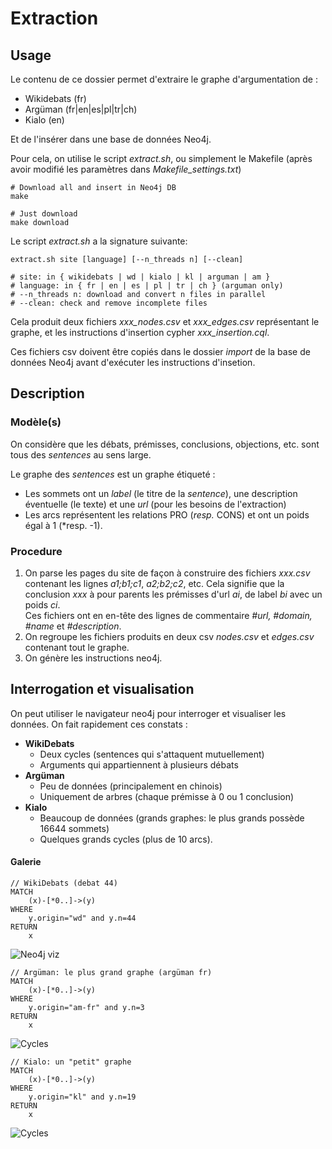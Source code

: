 # Extraction

## Usage

Le contenu de ce dossier permet d'extraire le graphe d'argumentation de :

 - Wikidebats (fr)
 - Argüman (fr|en|es|pl|tr|ch)
 - Kialo (en)

Et de l'insérer dans une base de données Neo4j.



Pour cela, on utilise le script *extract.sh*, ou simplement le Makefile (après avoir modifié les paramètres dans *Makefile_settings.txt*)

	# Download all and insert in Neo4j DB
	make
	
	# Just download
	make download

Le script *extract.sh* a la signature suivante:

	extract.sh site [language] [--n_threads n] [--clean]

	# site: in { wikidebats | wd | kialo | kl | arguman | am }
	# language: in { fr | en | es | pl | tr | ch } (arguman only)
	# --n_threads n: download and convert n files in parallel
	# --clean: check and remove incomplete files

Cela produit deux fichiers *xxx_nodes.csv* et *xxx_edges.csv* représentant le graphe, et les instructions d'insertion cypher *xxx_insertion.cql*.

Ces fichiers csv doivent être copiés dans le dossier *import* de la base de données Neo4j avant d'exécuter les instructions d'insetion.


## Description

### Modèle(s)

On considère que les débats, prémisses, conclusions, objections, etc. sont tous des *sentences* au sens large.

Le graphe des *sentences* est un graphe étiqueté :

 - Les sommets ont un *label* (le titre de la *sentence*), une description éventuelle (le texte) et une *url* (pour les besoins de l'extraction)
 - Les arcs représentent les relations PRO (*resp.* CONS) et ont un poids égal à 1 (*resp. -1).

### Procedure

1. On parse les pages du site de façon à construire des fichiers *xxx.csv* contenant les lignes *a1;b1;c1*, *a2;b2;c2*, etc. Cela signifie que la conclusion *xxx* à pour parents les prémisses d'url *ai*, de label *bi* avec un poids *ci*.  
Ces fichiers ont en en-tête des lignes de commentaire *#url, #domain, #name* et *#description*.
2. On regroupe les fichiers produits en deux csv *nodes.csv* et *edges.csv* contenant tout le graphe.
3. On génère les instructions neo4j.



## Interrogation et visualisation

On peut utiliser le navigateur neo4j pour interroger et visualiser les données. On fait rapidement ces constats :

 - **WikiDebats**
     - Deux cycles (sentences qui s'attaquent mutuellement)
     - Arguments qui appartiennent à plusieurs débats
 - **Argüman**
     - Peu de données (principalement en chinois)
     - Uniquement de arbres (chaque prémisse à 0 ou 1 conclusion)
  - **Kialo**
     - Beaucoup de données (grands graphes: le plus grands possède 16644 sommets)
     - Quelques grands cycles (plus de 10 arcs).

#### Galerie

	// WikiDebats (debat 44)
	MATCH
		(x)-[*0..]->(y) 
	WHERE
		y.origin="wd" and y.n=44
	RETURN
		x
	  
![Neo4j viz](images/wd_example.svg  "Neo4j: exemple WikiDebats")

	// Argüman: le plus grand graphe (argüman fr)
	MATCH
		(x)-[*0..]->(y) 
	WHERE
		y.origin="am-fr" and y.n=3 
	RETURN
		x

![Cycles](images/am-fr_example.svg  "Neo4j: exemple Argüman")

	// Kialo: un "petit" graphe
	MATCH
		(x)-[*0..]->(y) 
	WHERE
		y.origin="kl" and y.n=19 
	RETURN
		x

![Cycles](images/kl_example.svg  "Neo4j: exemple Kialo")


